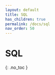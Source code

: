 ```yaml
---
layout: default
title: SQL
has_children: true
permalink: /docs/sql
nav_order: 50
---
```


# SQL
{: .no_toc }

